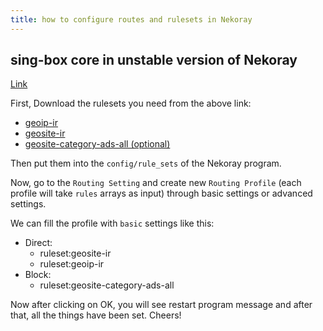 ```yaml
---
title: how to configure routes and rulesets in Nekoray
---
```


## sing-box core in unstable version of Nekoray

[Link](https://github.com/Chocolate4U/Iran-sing-box-rules?tab=readme-ov-file)

First, Download the rulesets you need from the above link:

- [geoip-ir](https://raw.githubusercontent.com/Chocolate4U/Iran-sing-box-rules/rule-set/geoip-ir.srs)
- [geosite-ir](https://raw.githubusercontent.com/Chocolate4U/Iran-sing-box-rules/rule-set/geosite-ir.srs)
- [geosite-category-ads-all (optional)](https://raw.githubusercontent.com/Chocolate4U/Iran-sing-box-rules/rule-set/geosite-category-ads-all.srs)

Then put them into the `config/rule_sets` of the Nekoray program.

Now, go to the `Routing Setting` and create new `Routing Profile` (each profile will take `rules` arrays as input) through basic settings or advanced settings.

We can fill the profile with `basic` settings like this:

- Direct:
    - ruleset:geosite-ir
    - ruleset:geoip-ir
- Block:
    - ruleset:geosite-category-ads-all

Now after clicking on OK, you will see restart program message and after that, all the things have been set. Cheers!
